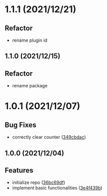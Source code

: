 <a name="1.1.1"></a>
# 1.1.1 (2021/12/21)


## Refactor

* rename plugin id
<a name="1.1.0"></a>
## 1.1.0 (2021/12/15)


## Refactor

* rename package
<a name="1.0.1"></a>
# 1.0.1 (2021/12/07)


## Bug Fixes

* correctly clear counter ([349cbdac](https://github.com/Samarium150/mirai-console-simple-echo/commits/349cbdac))
<a name="1.0.0"></a>
## 1.0.0 (2021/12/04)


## Features

* initialize repo ([36bc69df](https://github.com/Samarium150/mirai-console-simple-echo/commits/36bc69df))
* implement basic functionalities ([3e4f439b](https://github.com/Samarium150/mirai-console-simple-echo/commits/3e4f439b))
